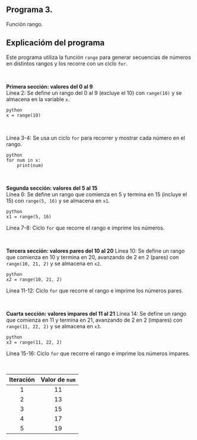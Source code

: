 ## Programa 3.
Función rango.

## Explicacióm del programa
Este programa utiliza la función `range` para generar secuencias de números en distintos rangos y los recorre con un ciclo `for`.

<br/>

__Primera sección: valores del 0 al 9__ <br/>
Línea 2: Se define un rango del 0 al 9 (excluye el 10) con `range(10)` y se almacena en la variable `x`.
```
python
x = range(10)
```

<br/>

Línea 3-4: Se usa un ciclo `for` para recorrer y mostrar cada número en el rango.
```
python
for num in x:
    print(num)
```

<br/>

__Segunda sección: valores del 5 al 15__ <br/>
Línea 6: Se define un rango que comienza en 5 y termina en 15 (incluye el 15) con `range(5, 16)` y se almacena en `x1`.
```
python
x1 = range(5, 16)
```
Línea 7-8: Ciclo `for` que recorre el rango e imprime los números.

<br/>

__Tercera sección: valores pares del 10 al 20__
Línea 10: Se define un rango que comienza en 10 y termina en 20, avanzando de 2 en 2 (pares) con `range(10, 21, 2)` y se almacena en `x2`.
```
python
x2 = range(10, 21, 2)
```
Línea 11-12: Ciclo `for` que recorre el rango e imprime los números pares.

<br/>

__Cuarta sección: valores impares del 11 al 21__
Línea 14: Se define un rango que comienza en 11 y termina en 21, avanzando de 2 en 2 (impares) con `range(11, 22, 2)` y se almacena en `x3`.
```
python
x3 = range(11, 22, 2)
```
Línea 15-16: Ciclo `for` que recorre el rango e imprime los números impares.

<br/>

| Iteración  | Valor de `num` |
| :--------: | :------------: |
| 1          | 11             |
| 2          | 13             |
| 3          | 15             |
| 4          | 17             |
| 5          | 19             |
